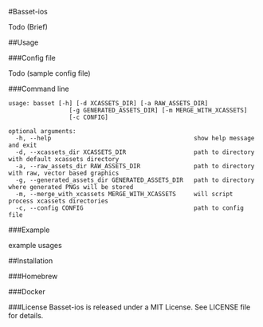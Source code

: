 #Basset-ios

Todo (Brief)


##Usage

###Config file

Todo (sample config file)


###Command line
```
usage: basset [-h] [-d XCASSETS_DIR] [-a RAW_ASSETS_DIR]
                 [-g GENERATED_ASSETS_DIR] [-m MERGE_WITH_XCASSETS]
                 [-c CONFIG]

optional arguments:
  -h, --help										show help message and exit
  -d, --xcassets_dir XCASSETS_DIR					path to directory with default xcassets directory
  -a, --raw_assets_dir RAW_ASSETS_DIR				path to directory with raw, vector based graphics
  -g, --generated_assets_dir GENERATED_ASSETS_DIR	path to directory where generated PNGs will be stored
  -m, --merge_with_xcassets MERGE_WITH_XCASSETS		will script process xcassets directories
  -c, --config CONFIG								path to config file
```                        

###Example

example usages

##Installation

###Homebrew

###Docker


###License
Basset-ios is released under a MIT License. See LICENSE file for details.